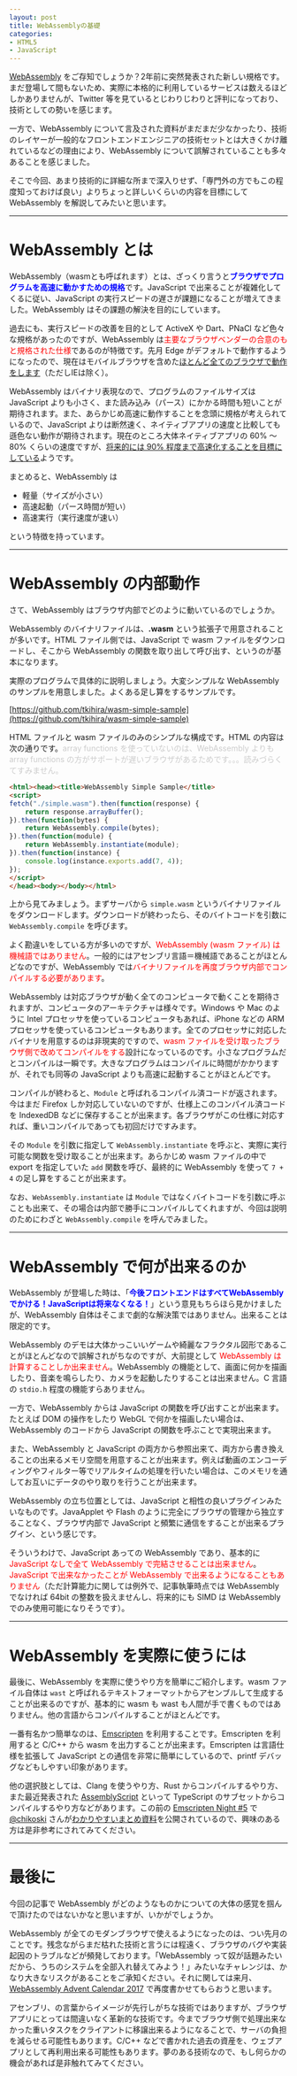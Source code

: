 ```yaml
---
layout: post
title: WebAssemblyの基礎
categories:
- HTML5
- JavaScript
---
```


[WebAssembly](http://webassembly.org/) をご存知でしょうか？2年前に突然発表された新しい規格です。まだ登場して間もないため、実際に本格的に利用しているサービスは数えるほどしかありませんが、Twitter 等を見ているとじわりじわりと評判になっており、技術としての勢いを感じます。

一方で、WebAssembly について言及された資料がまだまだ少なかったり、技術のレイヤーが一般的なフロントエンドエンジニアの技術セットとは大きくかけ離れているなどの理由により、WebAssembly について誤解されていることも多々あることを感じました。

そこで今回、あまり技術的に詳細な所まで深入りせず、「専門外の方でもこの程度知っておけば良い」よりちょっと詳しいくらいの内容を目標にして WebAssembly を解説してみたいと思います。


----

# WebAssembly とは

WebAssembly（wasmとも呼ばれます）とは、ざっくり言うと<span style="color:blue;font-weight:bold">ブラウザでプログラムを高速に動かすための規格</span>です。JavaScript で出来ることが複雑化してくるに従い、JavaScript の実行スピードの遅さが課題になることが増えてきました。WebAssembly はその課題の解決を目的にしています。

過去にも、実行スピードの改善を目的として ActiveX や Dart、PNaCl など色々な規格があったのですが、WebAssembly は<span style="color:red">主要なブラウザベンダーの合意のもと規格された仕様</span>であるのが特徴です。先月 Edge がデフォルトで動作するようになったので、現在はモバイルブラウザを含めた[ほとんど全てのブラウザで動作をします](http://caniuse.com/#feat=wasm)（ただしIEは除く）。

WebAssembly はバイナリ表現なので、プログラムのファイルサイズは JavaScript よりも小さく、また読み込み（パース）にかかる時間も短いことが期待されます。また、あらかじめ高速に動作することを念頭に規格が考えられているので、JavaScript よりは断然速く、ネイティブアプリの速度と比較しても遜色ない動作が期待されます。現在のところ大体ネイティブアプリの 60% 〜 80% くらいの速度ですが、[将来的には 90% 程度まで高速化することを目標にしている](https://www.youtube.com/watch?v=6v4E6oksar0)ようです。

まとめると、WebAssembly は

- 軽量（サイズが小さい）
- 高速起動（パース時間が短い）
- 高速実行（実行速度が速い）

という特徴を持っています。

----

# WebAssembly の内部動作

さて、WebAssembly はブラウザ内部でどのように動いているのでしょうか。

WebAssembly のバイナリファイルは、<span style="font-weight:bold">.wasm</span> という拡張子で用意されることが多いです。HTML ファイル側では、JavaScript で wasm ファイルをダウンロードし、そこから WebAssembly の関数を取り出して呼び出す、というのが基本になります。

実際のプログラムで具体的に説明しましょう。大変シンプルな WebAssembly のサンプルを用意しました。よくある足し算をするサンプルです。

[https://github.com/tkihira/wasm-simple-sample](https://github.com/tkihira/wasm-simple-sample)

HTML ファイルと wasm ファイルのみのシンプルな構成です。HTML の内容は次の通りです。<span style="color:#ccc">array functions を使っていないのは、WebAssembly よりも array functions の方がサポートが遅いブラウザがあるためです。。。読みづらくてすみません。</span>

```html
<html><head><title>WebAssembly Simple Sample</title>
<script>
fetch("./simple.wasm").then(function(response) {
    return response.arrayBuffer();
}).then(function(bytes) {
    return WebAssembly.compile(bytes);
}).then(function(module) {
    return WebAssembly.instantiate(module);
}).then(function(instance) {
    console.log(instance.exports.add(7, 4));
});
</script>
</head><body></body></html>
```

上から見てみましょう。まずサーバから `simple.wasm` というバイナリファイルをダウンロードします。ダウンロードが終わったら、そのバイトコードを引数に `WebAssembly.compile` を呼びます。

よく勘違いをしている方が多いのですが、<span style="color:red">WebAssembly (wasm ファイル) は機械語ではありません</span>。一般的にはアセンブリ言語＝機械語であることがほとんどなのですが、WebAssembly では<span style="color:red">バイナリファイルを再度ブラウザ内部でコンパイルする必要があります</span>。

WebAssembly は対応ブラウザが動く全てのコンピュータで動くことを期待されますが、コンピュータのアーキテクチャは様々です。Windows や Mac のように Intel プロセッサを使っているコンピュータもあれば、iPhone などの ARM プロセッサを使っているコンピュータもあります。全てのプロセッサに対応したバイナリを用意するのは非現実的ですので、<span style="color:red">wasm ファイルを受け取ったブラウザ側で改めてコンパイルをする</span>設計になっているのです。小さなプログラムだとコンパイルは一瞬です。大きなプログラムはコンパイルに時間がかかりますが、それでも同等の JavaScript よりも高速に起動することがほとんどです。

コンパイルが終わると、`Module` と呼ばれるコンパイル済コードが返されます。今はまだ Firefox しか対応していないのですが、仕様上このコンパイル済コードを IndexedDB などに保存することが出来ます。各ブラウザがこの仕様に対応すれば、重いコンパイルであっても初回だけですみます。

その `Module` を引数に指定して `WebAssembly.instantiate` を呼ぶと、実際に実行可能な関数を受け取ることが出来ます。あらかじめ wasm ファイルの中で export を指定していた `add` 関数を呼び、最終的に WebAssembly を使って `7 + 4` の足し算をすることが出来ます。

なお、`WebAssembly.instantiate` は `Module` ではなくバイトコードを引数に呼ぶことも出来て、その場合は内部で勝手にコンパイルしてくれますが、今回は説明のためにわざと `WebAssembly.compile` を呼んでみました。

----

# WebAssembly で何が出来るのか

WebAssembly が登場した時は、「<span style="color:blue;font-weight:bold">今後フロントエンドはすべてWebAssemblyでかける！JavaScriptは将来なくなる！</span>」という意見もちらほら見かけましたが、WebAssembly 自体はそこまで劇的な解決策ではありません。出来ることは限定的です。

WebAssembly のデモは大体かっこいいゲームや綺麗なフラクタル図形であることがほとんどなので誤解されがちなのですが、大前提として <span style="color:red">WebAssembly は計算することしか出来ません</span>。WebAssembly の機能として、画面に何かを描画したり、音楽を鳴らしたり、カメラを起動したりすることは出来ません。C 言語の `stdio.h` 程度の機能すらありません。

一方で、WebAssembly からは JavaScript の関数を呼び出すことが出来ます。たとえば DOM の操作をしたり WebGL で何かを描画したい場合は、WebAssembly のコードから JavaScript の関数を呼ぶことで実現出来ます。

また、WebAssembly と JavaScript の両方から参照出来て、両方から書き換えることの出来るメモリ空間を用意することが出来ます。例えば動画のエンコーディングやフィルター等でリアルタイムの処理を行いたい場合は、このメモリを通してお互いにデータのやり取りを行うことが出来ます。

WebAssembly の立ち位置としては、JavaScript と相性の良いプラグインみたいなものです。JavaApplet や Flash のように完全にブラウザの管理から独立することなく、ブラウザ内部で JavaScript と頻繁に通信をすることが出来るプラグイン、という感じです。

そういうわけで、JavaScript あっての WebAssembly であり、基本的に <span style="color:red">JavaScript なしで全て WebAssembly で完結させることは出来ません</span>。<span style="color:red">JavaScript で出来なかったことが WebAssembly で出来るようになることもありません</span>（ただ計算能力に関しては例外で、記事執筆時点では WebAssembly でなければ 64bit の整数を扱えませんし、将来的にも SIMD は WebAssembly でのみ使用可能になりそうです）。

----

# WebAssembly を実際に使うには

最後に、WebAssembly を実際に使うやり方を簡単にご紹介します。wasm ファイル自体は `wast` と呼ばれるテキストフォーマットからアセンブルして生成することが出来るのですが、基本的に wasm も wast も人間が手で書くものではありません。他の言語からコンパイルすることがほとんどです。

一番有名かつ簡単なのは、[Emscripten](http://kripken.github.io/emscripten-site/) を利用することです。Emscripten を利用すると C/C++ から wasm を出力することが出来ます。Emscripten は言語仕様を拡張して JavaScript との通信を非常に簡単にしているので、printf デバッグなどもしやすい印象があります。

他の選択肢としては、Clang を使うやり方、Rust からコンパイルするやり方、また最近発表された [AssemblyScript](https://github.com/AssemblyScript/assemblyscript) といって TypeScript のサブセットからコンパイルするやり方などがあります。この前の [Emscripten Night #5](https://emsn.connpass.com/event/66304/) で [@chikoski](https://twitter.com/chikoski) さんが[わかりやすいまとめ資料](https://speakerdeck.com/chikoski/20171018-wasm)を公開されているので、興味のある方は是非参考にされてみてください。

----

# 最後に

今回の記事で WebAssembly がどのようなものかについての大体の感覚を掴んで頂けたのではないかなと思いますが、いかがでしょうか。

WebAssembly が全てのモダンブラウザで使えるようになったのは、つい先月のことです。残念ながらまだ枯れた技術と言うには程遠く、ブラウザのバグや実装起因のトラブルなどが頻発しております。「WebAssembly って奴が話題みたいだから、うちのシステムを全部入れ替えてみよう！」みたいなチャレンジは、かなり大きなリスクがあることをご承知ください。それに関しては来月、[WebAssembly Advent Calendar 2017](https://qiita.com/advent-calendar/2017/webassembly) で再度書かせてもらおうと思います。

アセンブリ、の言葉からイメージが先行しがちな技術ではありますが、ブラウザアプリにとっては間違いなく革新的な技術です。今までブラウザ側で処理出来なかった重いタスクをクライアントに移譲出来るようになることで、サーバの負担を減らせる可能性もあります。C/C++ などで書かれた過去の資産を、ウェブアプリとして再利用出来る可能性もあります。夢のある技術なので、もし何らかの機会があれば是非触れてみてください。



